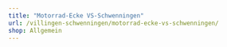 ```yaml
---
title: "Motorrad-Ecke VS-Schwenningen"
url: /villingen-schwenningen/motorrad-ecke-vs-schwenningen/
shop: Allgemein
---
```

